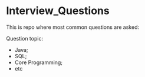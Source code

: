 # Interview_Questions

This is repo where most common questions are asked: <br>

Question topic:
* Java;
* SQL; 
* Core Programming;
* etc